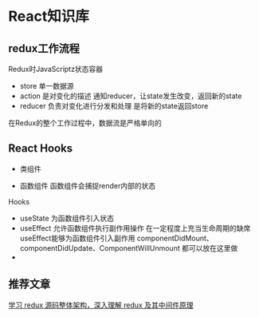 # React知识库

## redux工作流程

Redux时JavaScriptz状态容器
- store 单一数据源
- action 是对变化的描述
    通知reducer，让state发生改变，返回新的state
- reducer 负责对变化进行分发和处理
    是将新的state返回store

在Redux的整个工作过程中，数据流是严格单向的

## React Hooks



- 类组件
    
- 函数组件
    函数组件会捕捉render内部的状态
  
Hooks
- useState
    为函数组件引入状态
- useEffect
    允许函数组件执行副作用操作
    在一定程度上充当生命周期的缺席
    useEffect能够为函数组件引入副作用
    componentDidMount、componentDidUpdate、ComponentWillUnmount
    都可以放在这里做
- 
 

## 推荐文章
[学习 redux 源码整体架构，深入理解 redux 及其中间件原理](https://juejin.cn/post/6844904191228411911)